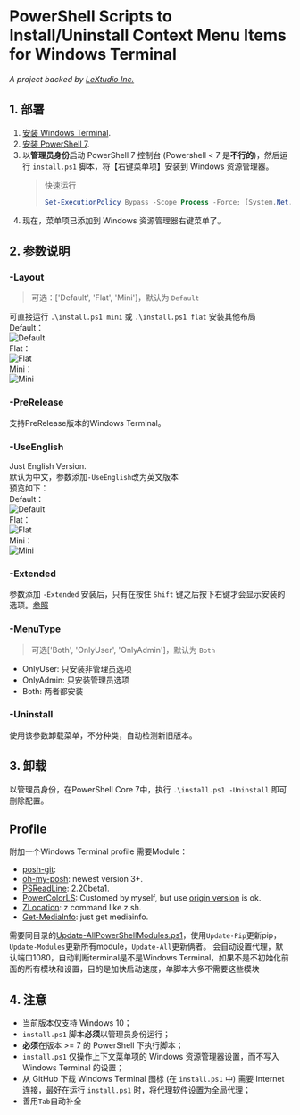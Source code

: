 # PowerShell Scripts to Install/Uninstall Context Menu Items for Windows Terminal

*A project backed by [LeXtudio Inc.](https://www.lextudio.com)*

## 1. 部署

1. [安装 Windows Terminal](https://github.com/microsoft/terminal).
1. [安装 PowerShell 7](https://docs.microsoft.com/en-us/powershell/scripting/install/installing-powershell-core-on-windows?view=powershell-7).
1. 以**管理员身份**启动 PowerShell 7 控制台 (Powershell < 7 是**不行的**)，然后运行 `install.ps1` 脚本，将【右键菜单项】安装到 Windows 资源管理器。
    > 快速运行
    >```powershell
    > Set-ExecutionPolicy Bypass -Scope Process -Force; [System.Net.ServicePointManager]::SecurityProtocol = [System.Net.ServicePointManager]::SecurityProtocol -bor 3072; iex ((New-Object System.Net.WebClient).DownloadString('https://raw.githubusercontent.com/SplitGemini/windowsterminal-shell/master/install.ps1'))
    >``` 
1. 现在，菜单项已添加到 Windows 资源管理器右键菜单了。

## 2. 参数说明

### -Layout
> 可选：['Default', 'Flat', 'Mini']，默认为 `Default`

可直接运行 `.\install.ps1 mini` 或 `.\install.ps1 flat` 安装其他布局  
Default：  
![Default](img/default_chs.png)  
Flat：  
![Flat](img/flat_chs.png)  
Mini：  
![Mini](img/mini_chs.png) 

### -PreRelease
支持PreRelease版本的Windows Terminal。

### -UseEnglish
Just English Version.  
默认为中文，参数添加`-UseEnglish`改为英文版本  
预览如下：    
Default：  
![Default](img/default.png)  
Flat：  
![Flat](img/flat.png)  
Mini：  
![Mini](img/mini.png)  

### -Extended
参数添加 `-Extended` 安装后，只有在按住 `Shift` 键之后按下右键才会显示安装的选项。[参照](https://docs.microsoft.com/en-us/windows/win32/shell/context#shortcut-menu-verbs)

### -MenuType
> 可选['Both', 'OnlyUser', 'OnlyAdmin']，默认为 `Both`

- OnlyUser: 只安装非管理员选项  
- OnlyAdmin: 只安装管理员选项  
- Both: 两者都安装  

### -Uninstall
使用该参数卸载菜单，不分种类，自动检测新旧版本。

## 3. 卸载

以管理员身份，在PowerShell Core 7中，执行 `.\install.ps1 -Uninstall` 即可删除配置。

## Profile
附加一个Windows Terminal profile
需要Module：
* [posh-git](https://github.com/dahlbyk/posh-git): 
* [oh-my-posh](https://github.com/JanDeDobbeleer/oh-my-posh): newest version 3+.
* [PSReadLine](https://github.com/PowerShell/PSReadLine): 2.20beta1.
* [PowerColorLS](https://github.com/SplitGemini/PowerColorLS): Customed by myself, but use [origin version](https://github.com/gardebring/PowerColorLS) is ok.
* [ZLocation](https://github.com/vors/ZLocation): z command like z.sh.
* [Get-MediaInfo](https://github.com/stax76/Get-MediaInfo): just get mediainfo.  
  
需要同目录的[Update-AllPowerShellModules.ps1](Update-AllPowerShellModules.ps1)，使用`Update-Pip`更新pip，`Update-Modules`更新所有module，`Update-All`更新俩者。
会自动设置代理，默认端口1080，自动判断terminal是不是Windows Terminal，如果不是不初始化前面的所有模块和设置，目的是加快启动速度，单脚本大多不需要这些模块

## 4. 注意

- 当前版本仅支持 Windows 10；
- `install.ps1` 脚本**必须**以管理员身份运行；
- **必须**在版本 >= 7 的 PowerShell 下执行脚本；
- `install.ps1` 仅操作上下文菜单项的 Windows 资源管理器设置，而不写入 Windows Terminal 的设置；
- 从 GitHub 下载 Windows Terminal 图标 (在 `install.ps1` 中) 需要 Internet 连接，最好在运行 `install.ps1` 时，将代理软件设置为全局代理；
- 善用`Tab`自动补全